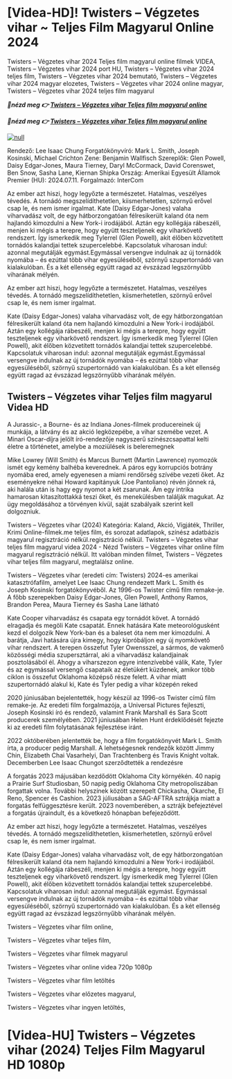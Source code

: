 <h1>[Videa-HD]! Twisters – Végzetes vihar ~ Teljes Film Magyarul Online 2024</h1>

Twisters – Végzetes vihar 2024 Teljes film magyarul online filmek VIDEA, Twisters – Végzetes vihar 2024 port HU, Twisters – Végzetes vihar 2024 teljes film, Twisters – Végzetes vihar 2024 bemutató, Twisters – Végzetes vihar 2024 magyar elozetes, Twisters – Végzetes vihar 2024 online magyar, Twisters – Végzetes vihar 2024 teljes film magyarul

<p><b><I>🔴nézd meg 👉 <a href="https://t.co/91gSZmT7ID" rel="noopener">Twisters – Végzetes vihar Teljes film magyarul online</a></I></b></p>

<p><b><I>🔴nézd meg 👉 <a href="https://t.co/91gSZmT7ID" rel="noopener">Twisters – Végzetes vihar Teljes film magyarul online</a></I></b></p>

[![null](https://static.wixstatic.com/media/855a25_043b5abeb4ae4d35ac003198e7fe56ed~mv2.gif)](https://t.co/91gSZmT7ID)

Rendező: Lee Isaac Chung
Forgatókönyvíró: Mark L. Smith, Joseph Kosinski, Michael Crichton
Zene: Benjamin Wallfisch
Szereplők: Glen Powell, Daisy Edgar-Jones, Maura Tierney, Daryl McCormack, David Corenswet, Ben Snow, Sasha Lane, Kiernan Shipka
Ország: Amerikai Egyesült Államok
Premier (HU): 2024.07.11.
Forgalmazó: InterCom

Az ember azt hiszi, hogy legyőzte a természetet. Hatalmas, veszélyes tévedés. A tornádó megszelídíthetetlen, kiismerhetetlen, szörnyű erővel csap le, és nem ismer irgalmat. Kate (Daisy Edgar-Jones) valaha viharvadász volt, de egy hátborzongatóan félresikerült kaland óta nem hajlandó kimozdulni a New York-i irodájából. Aztán egy kollégája rábeszéli, menjen ki mégis a terepre, hogy együtt teszteljenek egy viharkövető rendszert. Így ismerkedik meg Tylerrel (Glen Powell), akit élőben közvetített tornádós kalandjai tettek szupercelebbé. Kapcsolatuk viharosan indul: azonnal megutálják egymást.Egymással versengve indulnak az új tornádók nyomába – és ezúttal több vihar egyesüléséből, szörnyű szupertornádó van kialakulóban. És a két ellenség együtt ragad az évszázad legszörnyűbb viharának mélyén.

Az ember azt hiszi, hogy legyőzte a természetet. Hatalmas, veszélyes tévedés. A tornádó megszelídíthetetlen, kiismerhetetlen, szörnyű erővel csap le, és nem ismer irgalmat.

Kate (Daisy Edgar-Jones) valaha viharvadász volt, de egy hátborzongatóan félresikerült kaland óta nem hajlandó kimozdulni a New York-i irodájából. Aztán egy kollégája rábeszéli, menjen ki mégis a terepre, hogy együtt teszteljenek egy viharkövető rendszert. Így ismerkedik meg Tylerrel (Glen Powell), akit élőben közvetített tornádós kalandjai tettek szupercelebbé. Kapcsolatuk viharosan indul: azonnal megutálják egymást.Egymással versengve indulnak az új tornádók nyomába – és ezúttal több vihar egyesüléséből, szörnyű szupertornádó van kialakulóban. És a két ellenség együtt ragad az évszázad legszörnyűbb viharának mélyén.

<h2>Twisters – Végzetes vihar Teljes film magyarul Videa HD </h2>

A Jurassic-, a Bourne- és az Indiana Jones-filmek producereinek új munkája, a látvány és az akció legközepébe, a vihar szemébe vezet. A Minari Oscar-díjra jelölt író-rendezője nagyszerű színészcsapattal kelti életre a történetet, amelybe a moziülések is beleremegnek

Mike Lowrey (Will Smith) és Marcus Burnett (Martin Lawrence) nyomozók ismét egy kemény balhéba keverednek. A páros egy korrupciós botrány nyomába ered, amely egyenesen a miami rendőrség szívébe vezeti őket.
Az eseményekre néhai Howard kapitányuk (Joe Pantoliano) révén jönnek rá, aki halála után is hagy egy nyomot a két zsarunak. Ám egy intrika hamarosan kitaszítottakká teszi őket, és menekülésben találják magukat. Az ügy megoldásához a törvényen kívül, saját szabályaik szerint kell dolgozniuk.

Twisters – Végzetes vihar (2024) Kategória: Kaland, Akció, Vígjáték, Thriller, Krimi Online-filmek.me teljes film, és sorozat adatlapok, színész adatbázis magyarul regisztráció nélkül.regisztráció nélkül. Twisters – Végzetes vihar teljes film magyarul videa 2024 - Nézd Twisters – Végzetes vihar online film magyarul regisztráció nélkül. Itt valóban minden filmet, Twisters – Végzetes vihar teljes film magyarul, megtalálsz online.

Twisters – Végzetes vihar (eredeti cím: Twisters) 2024-es amerikai katasztrófafilm, amelyet Lee Isaac Chung rendezett Mark L. Smith és Joseph Kosinski forgatókönyvéből. Az 1996-os Twister című film remake-je. A főbb szerepekben Daisy Edgar-Jones, Glen Powell, Anthony Ramos, Brandon Perea, Maura Tierney és Sasha Lane látható

Kate Cooper viharvadász és csapata egy tornádót követ. A tornádó elragadja és megöli Kate csapatát. Ennek hatására Kate meteorológusként kezd el dolgozik New York-ban és a baleset óta nem mer kimozdulni. A barátja, Javi hatására újra kimegy, hogy kipróbáljon egy új nyomkövető vihar rendszert. A terepen összefut Tyler Owensszel, a sármos, de vakmerő közösségi média szupersztárral, aki a viharvadász kalandjainak posztolásából él. Ahogy a viharszezon egyre intenzívebbé válik, Kate, Tyler és az egymással versengő csapataik az életükért küzdenek, amikor több ciklon is összefut Oklahoma középső része felett. A vihar miatt szupertornádó alakul ki, Kate és Tyler pedig a vihar közepén reked

2020 júniusában bejelentették, hogy készül az 1996-os Twister című film remake-je. Az eredeti film forgalmazója, a Universal Pictures fejleszti, Joseph Kosinski író és rendező, valamint Frank Marshall és Sara Scott producerek személyében. 2021 júniusában Helen Hunt érdeklődését fejezte ki az eredeti film folytatásának fejlesztése iránt.

2022 októberében jelentették be, hogy a film forgatókönyvét Mark L. Smith írta, a producer pedig Marshall. A lehetségesnek rendezők között Jimmy Chin, Elizabeth Chai Vasarhelyi, Dan Trachtenberg és Travis Knight voltak. Decemberben Lee Isaac Chungot szerződtették a rendezésre

A forgatás 2023 májusában kezdődött Oklahoma City környékén. 40 napig a Prairie Surf Studiosban, 50 napig pedig Oklahoma City metropoliszában forgattak volna. További helyszínek között szerepelt Chickasha, Okarche, El Reno, Spencer és Cashion. 2023 júliusában a SAG-AFTRA sztrájkja miatt a forgatás felfüggesztésre került. 2023 novemberében, a sztrájk befejeztével a forgatás újraindult, és a következő hónapban befejeződött.

Az ember azt hiszi, hogy legyőzte a természetet. Hatalmas, veszélyes tévedés. A tornádó megszelídíthetetlen, kiismerhetetlen, szörnyű erővel csap le, és nem ismer irgalmat.

Kate (Daisy Edgar-Jones) valaha viharvadász volt, de egy hátborzongatóan félresikerült kaland óta nem hajlandó kimozdulni a New York-i irodájából. Aztán egy kollégája rábeszéli, menjen ki mégis a terepre, hogy együtt teszteljenek egy viharkövető rendszert. Így ismerkedik meg Tylerrel (Glen Powell), akit élőben közvetített tornádós kalandjai tettek szupercelebbé. Kapcsolatuk viharosan indul: azonnal megutálják egymást.
Egymással versengve indulnak az új tornádók nyomába – és ezúttal több vihar egyesüléséből, szörnyű szupertornádó van kialakulóban. És a két ellenség együtt ragad az évszázad legszörnyűbb viharának mélyén.

Twisters – Végzetes vihar film online,

Twisters – Végzetes vihar teljes film,

Twisters – Végzetes vihar filmek magyarul

Twisters – Végzetes vihar online videa 720p 1080p

Twisters – Végzetes vihar film letöltés

Twisters – Végzetes vihar előzetes magyarul,

Twisters – Végzetes vihar ingyen letöltés,

# [Videa-HU] Twisters – Végzetes vihar (2024) Teljes Film Magyarul HD 1080p

